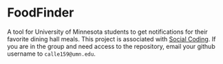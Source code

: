# FoodFinder
A tool for University of Minnesota students to get notifications for their favorite dining hall meals. This project is associated with [Social Coding](https://www.socialcoding.net/). If you are in the group and need access to the repository, email your github username to `calle159@umn.edu`.
